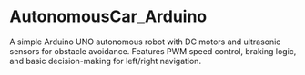 # AutonomousCar_Arduino
A simple Arduino UNO autonomous robot with DC motors and ultrasonic sensors for obstacle avoidance. Features PWM speed control, braking logic, and basic decision-making for left/right navigation.
